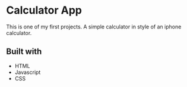# Calculator App

This is one of my first projects. 
A simple calculator in style of an iphone calculator. 

## Built with
- HTML
- Javascript
- CSS
